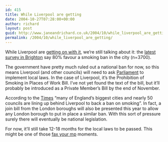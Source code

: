 ```yaml
---
id: 415
title: While Liverpool are getting
date: 2004-10-27T07:28:00+00:00
author: richard
layout: post
guid: http://www.janeandrichard.co.uk/2004/10/while_liverpool_are_getting
permalink: /2004/10/while_liverpool_are_getting/
---
```

While Liverpool are [getting on with it](http://news.bbc.co.uk/1/hi/england/merseyside/3758328.stm), we&#8217;re still talking about it: the [latest survey in Brighton](http://news.bbc.co.uk/1/hi/england/southern_counties/3956797.stm) say 80% favour a smoking ban in the city (n=3700). 

The government have pretty much ruled out a national ban for now, so this means Liverpool (and other councils) will need to ask [Parliament](http://www.parliament.uk) to implement local laws. In the case of Liverpool, it&#8217;s the Prohibition of Smoking in Places of Work Bill. I&#8217;ve not yet found the text of the bill, but it&#8217;ll probably be introduced as a Private Member&#8217;s Bill by the end of November. 

According to the [Times](http://www.timesonline.co.uk/article/0,,2-1324186,00.html) &#8220;many of England&#8217;s biggest cities and nearly 50 councils are lining up behind Liverpool to back a ban on smoking&#8221;. In fact, a join bill from the London boroughs will also be presented this year to allow any London borough to put in place a similar ban. With this sort of pressure surely there will eventually be national legislation.

For now, it&#8217;ll still take 12-18 months for the local laws to be passed. This might be one of those [fax your mp](http://www.faxyourmp.com/) moments.
